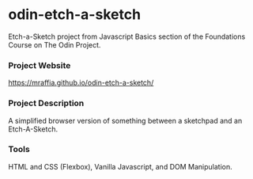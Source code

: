 # odin-etch-a-sketch
Etch-a-Sketch project from Javascript Basics section of the Foundations Course on The Odin Project.

### Project Website
https://mraffia.github.io/odin-etch-a-sketch/

### Project Description
A simplified browser version of something between a sketchpad and an Etch-A-Sketch.

### Tools
HTML and CSS (Flexbox), Vanilla Javascript, and DOM Manipulation.
